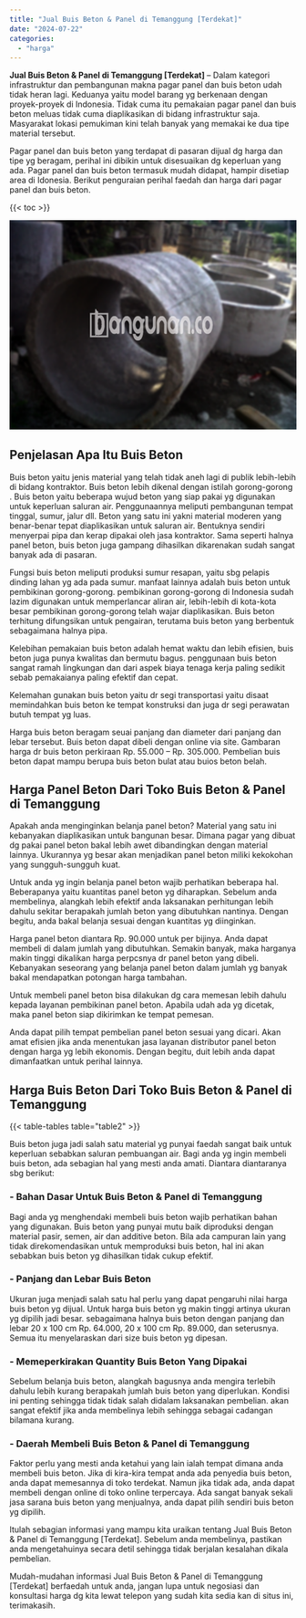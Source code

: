 ```yaml
---
title: "Jual Buis Beton & Panel di Temanggung [Terdekat]"
date: "2024-07-22"
categories: 
  - "harga"
---
```


**Jual Buis Beton & Panel di Temanggung \[Terdekat\]** – Dalam kategori infrastruktur dan pembangunan makna pagar panel dan buis beton udah tidak heran lagi. Keduanya yaitu model barang yg berkenaan dengan proyek-proyek di Indonesia. Tidak cuma itu pemakaian pagar panel dan buis beton meluas tidak cuma diaplikasikan di bidang infrastruktur saja. Masyarakat lokasi pemukiman kini telah banyak yang memakai ke dua tipe material tersebut.

Pagar panel dan buis beton yang terdapat di pasaran dijual dg harga dan tipe yg beragam, perihal ini dibikin untuk disesuaikan dg keperluan yang ada. Pagar panel dan buis beton termasuk mudah didapat, hampir disetiap area di Idonesia. Berikut penguraian perihal faedah dan harga dari pagar panel dan buis beton.

{{< toc >}}

![Jual Buis Beton & Panel di Temanggung [Terdekat]](/images/jual-panel-buis-beton-murah-32.png)

## Penjelasan Apa Itu Buis Beton

Buis beton yaitu jenis material yang telah tidak aneh lagi di publik lebih-lebih di bidang kontraktor. Buis beton lebih dikenal dengan istilah gorong-gorong . Buis beton yaitu beberapa wujud beton yang siap pakai yg digunakan untuk keperluan saluran air. Penggunaannya meliputi pembangunan tempat tinggal, sumur, jalur dll. Beton yang satu ini yakni material moderen yang benar-benar tepat diaplikasikan untuk saluran air. Bentuknya sendiri menyerpai pipa dan kerap dipakai oleh jasa kontraktor. Sama seperti halnya panel beton, buis beton juga gampang dihasilkan dikarenakan sudah sangat banyak ada di pasaran.

Fungsi buis beton meliputi produksi sumur resapan, yaitu sbg pelapis dinding lahan yg ada pada sumur. manfaat lainnya adalah buis beton untuk pembikinan gorong-gorong. pembikinan gorong-gorong di Indonesia sudah lazim digunakan untuk memperlancar aliran air, lebih-lebih di kota-kota besar pembikinan gorong-gorong telah wajar diaplikasikan. Buis beton terhitung difungsikan untuk pengairan, terutama buis beton yang berbentuk sebagaimana halnya pipa.

Kelebihan pemakaian buis beton adalah hemat waktu dan lebih efisien, buis beton juga punya kwalitas dan bermutu bagus. penggunaan buis beton sangat ramah lingkungan dan dari aspek biaya tenaga kerja paling sedikit sebab pemakaianya paling efektif dan cepat.

Kelemahan gunakan buis beton yaitu dr segi transportasi yaitu disaat memindahkan buis beton ke tempat konstruksi dan juga dr segi perawatan butuh tempat yg luas.

Harga buis beton beragam seuai panjang dan diameter dari panjang dan lebar tersebut. Buis beton dapat dibeli dengan online via site. Gambaran harga dr buis beton perkiraan Rp. 55.000 – Rp. 305.000. Pembelian buis beton dapat mampu berupa buis beton bulat atau buios beton belah.

## Harga Panel Beton Dari Toko Buis Beton & Panel di Temanggung

Apakah anda menginginkan belanja panel beton? Material yang satu ini kebanyakan diaplikasikan untuk bangunan besar. Dimana pagar yang dibuat dg pakai panel beton bakal lebih awet dibandingkan dengan material lainnya. Ukurannya yg besar akan menjadikan panel beton miliki kekokohan yang sungguh-sungguh kuat.

Untuk anda yg ingin belanja panel beton wajib perhatikan beberapa hal. Beberapanya yaitu kuantitas panel beton yg diharapkan. Sebelum anda membelinya, alangkah lebih efektif anda laksanakan perhitungan lebih dahulu sekitar berapakah jumlah beton yang dibutuhkan nantinya. Dengan begitu, anda bakal belanja sesuai dengan kuantitas yg diinginkan.

Harga panel beton diantara Rp. 90.000 untuk per bijinya. Anda dapat membeli di dalam jumlah yang dibutuhkan. Semakin banyak, maka harganya makin tinggi dikalikan harga perpcsnya dr panel beton yang dibeli. Kebanyakan seseorang yang belanja panel beton dalam jumlah yg banyak bakal mendapatkan potongan harga tambahan.

Untuk membeli panel beton bisa dilakukan dg cara memesan lebih dahulu kepada layanan pembikinan panel beton. Apabila udah ada yg dicetak, maka panel beton siap dikirimkan ke tempat pemesan.

Anda dapat pilih tempat pembelian panel beton sesuai yang dicari. Akan amat efisien jika anda menentukan jasa layanan distributor panel beton dengan harga yg lebih ekonomis. Dengan begitu, duit lebih anda dapat dimanfaatkan untuk perihal lainnya.

## Harga Buis Beton Dari Toko Buis Beton & Panel di Temanggung

{{< table-tables table="table2" >}}

Buis beton juga jadi salah satu material yg punyai faedah sangat baik untuk keperluan sebabkan saluran pembuangan air. Bagi anda yg ingin membeli buis beton, ada sebagian hal yang mesti anda amati. Diantara diantaranya sbg berikut:

### \- Bahan Dasar Untuk Buis Beton & Panel di Temanggung

Bagi anda yg menghendaki membeli buis beton wajib perhatikan bahan yang digunakan. Buis beton yang punyai mutu baik diproduksi dengan material pasir, semen, air dan additive beton. Bila ada campuran lain yang tidak direkomendasikan untuk memproduksi buis beton, hal ini akan sebabkan buis beton yg dihasilkan tidak cukup efektif.

### \- Panjang dan Lebar Buis Beton

Ukuran juga menjadi salah satu hal perlu yang dapat pengaruhi nilai harga buis beton yg dijual. Untuk harga buis beton yg makin tinggi artinya ukuran yg dipilih jadi besar. sebagaimana halnya buis beton dengan panjang dan lebar 20 x 100 cm Rp. 64.000, 20 x 100 cm Rp. 89.000, dan seterusnya. Semua itu menyelaraskan dari size buis beton yg dipesan.

### \- Memeperkirakan Quantity Buis Beton Yang Dipakai

Sebelum belanja buis beton, alangkah bagusnya anda mengira terlebih dahulu lebih kurang berapakah jumlah buis beton yang diperlukan. Kondisi ini penting sehingga tidak tidak salah didalam laksanakan pembelian. akan sangat efektif jika anda membelinya lebih sehingga sebagai cadangan bilamana kurang.

### \- Daerah Membeli Buis Beton & Panel di Temanggung

Faktor perlu yang mesti anda ketahui yang lain ialah tempat dimana anda membeli buis beton. Jika di kira-kira tempat anda ada penyedia buis beton, anda dapat memesannya di toko terdekat. Namun jika tidak ada, anda dapat membeli dengan online di toko online terpercaya. Ada sangat banyak sekali jasa sarana buis beton yang menjualnya, anda dapat pilih sendiri buis beton yg dipilih.

Itulah sebagian informasi yang mampu kita uraikan tentang Jual Buis Beton & Panel di Temanggung \[Terdekat\]. Sebelum anda membelinya, pastikan anda mengetahuinya secara detil sehingga tidak berjalan kesalahan dikala pembelian.

Mudah-mudahan informasi Jual Buis Beton & Panel di Temanggung \[Terdekat\] berfaedah untuk anda, jangan lupa untuk negosiasi dan konsultasi harga dg kita lewat telepon yang sudah kita sedia kan di situs ini, terimakasih.
